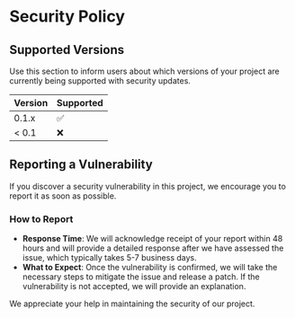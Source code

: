 # Security Policy

## Supported Versions

Use this section to inform users about which versions of your project are
currently being supported with security updates.

| Version | Supported          |
| ------- | ------------------ |
| 0.1.x   | :white_check_mark: |
| < 0.1   | :x:                |

## Reporting a Vulnerability

If you discover a security vulnerability in this project, we encourage you to report it as soon as possible. 

### How to Report

- **Response Time**: We will acknowledge receipt of your report within 48 hours and will provide a detailed response after we have assessed the issue, which typically takes 5-7 business days.
- **What to Expect**: Once the vulnerability is confirmed, we will take the necessary steps to mitigate the issue and release a patch. If the vulnerability is not accepted, we will provide an explanation.

We appreciate your help in maintaining the security of our project.
